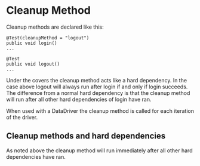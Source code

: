 # Cleanup Method #

Cleanup methods are declared like this:
```
@Test(cleanupMethod = "logout")
public void login()
...

@Test
public void logout()
...
```

Under the covers the cleanup method acts like a hard dependency.  In the case above logout will always run after login if and only if login succeeds.  The difference from a normal hard dependency is that the cleanup method will run after all other hard dependencies of login have ran.

When used with a DataDriver the cleanup method is called for each iteration of the driver.


## Cleanup methods and hard dependencies ##

As noted above the cleanup method will run immediately after all other hard dependencies have ran.